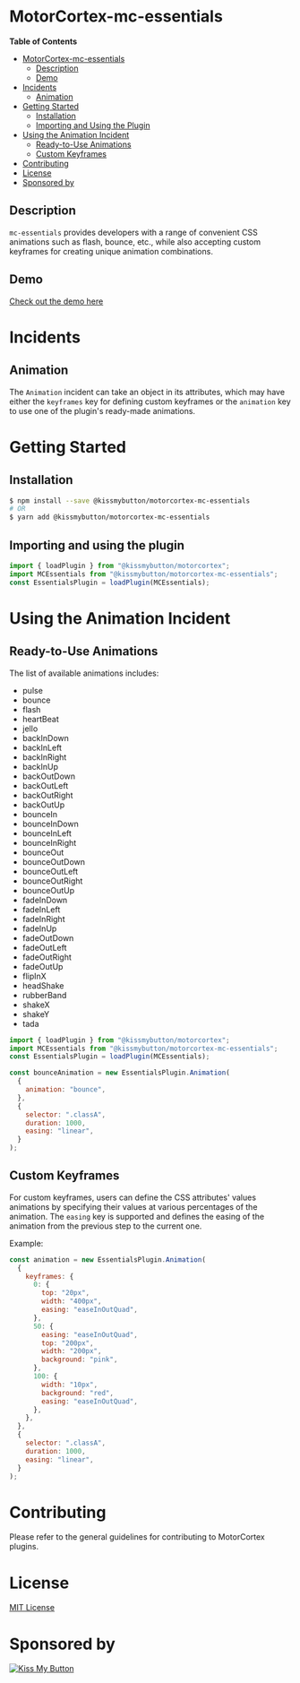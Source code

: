 # MotorCortex-mc-essentials

**Table of Contents**

- [MotorCortex-mc-essentials](#motorcortex-mc-essentials)
  - [Description](#description)
  - [Demo](#demo)
- [Incidents](#incidents)
  - [Animation](#animation)
- [Getting Started](#getting-started)
  - [Installation](#installation)
  - [Importing and Using the Plugin](#importing-and-using-the-plugin)
- [Using the Animation Incident](#using-the-animation-incident)
  - [Ready-to-Use Animations](#ready-to-use-animations)
  - [Custom Keyframes](#custom-keyframes)
- [Contributing](#contributing)
- [License](#license)
- [Sponsored by](#sponsored-by)

## Description

`mc-essentials` provides developers with a range of convenient CSS animations such as flash, bounce, etc., while also accepting custom keyframes for creating unique animation combinations.

## Demo

[Check out the demo here](https://kissmybutton.github.io/mc-essentials/demo/?animation=pulse)

# Incidents

## Animation

The `Animation` incident can take an object in its attributes, which may have either the `keyframes` key for defining custom keyframes or the `animation` key to use one of the plugin's ready-made animations.

# Getting Started

## Installation

```bash
$ npm install --save @kissmybutton/motorcortex-mc-essentials
# OR
$ yarn add @kissmybutton/motorcortex-mc-essentials
```

## Importing and using the plugin

```javascript
import { loadPlugin } from "@kissmybutton/motorcortex";
import MCEssentials from "@kissmybutton/motorcortex-mc-essentials";
const EssentialsPlugin = loadPlugin(MCEssentials);
```

# Using the Animation Incident

## Ready-to-Use Animations

The list of available animations includes:

- pulse
- bounce
- flash
- heartBeat
- jello
- backInDown
- backInLeft
- backInRight
- backInUp
- backOutDown
- backOutLeft
- backOutRight
- backOutUp
- bounceIn
- bounceInDown
- bounceInLeft
- bounceInRight
- bounceOut
- bounceOutDown
- bounceOutLeft
- bounceOutRight
- bounceOutUp
- fadeInDown
- fadeInLeft
- fadeInRight
- fadeInUp
- fadeOutDown
- fadeOutLeft
- fadeOutRight
- fadeOutUp
- flipInX
- headShake
- rubberBand
- shakeX
- shakeY
- tada

```javascript
import { loadPlugin } from "@kissmybutton/motorcortex";
import MCEssentials from "@kissmybutton/motorcortex-mc-essentials";
const EssentialsPlugin = loadPlugin(MCEssentials);

const bounceAnimation = new EssentialsPlugin.Animation(
  {
    animation: "bounce",
  },
  {
    selector: ".classA",
    duration: 1000,
    easing: "linear",
  }
);
```

## Custom Keyframes

For custom keyframes, users can define the CSS attributes' values animations by specifying their values at various percentages of the animation. The `easing` key is supported and defines the easing of the animation from the previous step to the current one.

Example:

```javascript
const animation = new EssentialsPlugin.Animation(
  {
    keyframes: {
      0: {
        top: "20px",
        width: "400px",
        easing: "easeInOutQuad",
      },
      50: {
        easing: "easeInOutQuad",
        top: "200px",
        width: "200px",
        background: "pink",
      },
      100: {
        width: "10px",
        background: "red",
        easing: "easeInOutQuad",
      },
    },
  },
  {
    selector: ".classA",
    duration: 1000,
    easing: "linear",
  }
);
```

# Contributing

Please refer to the general guidelines for contributing to MotorCortex plugins.

# License

[MIT License](https://opensource.org/licenses/MIT)

# Sponsored by

[![Kiss My Button](https://presskit.kissmybutton.gr/logos/kissmybutton-logo-small.png)](https://kissmybutton.gr)
